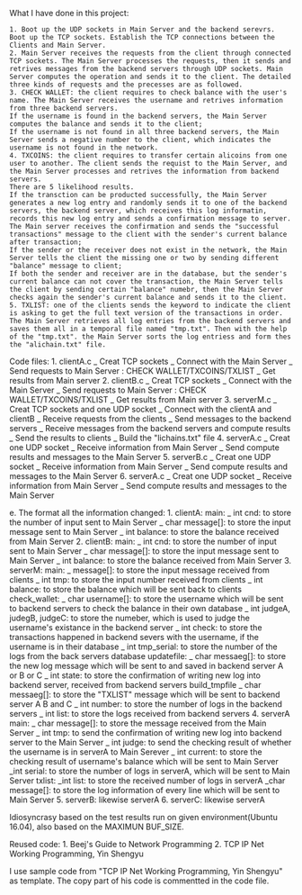 What I have done in this project:

    1. Boot up the UDP sockets in Main Server and the backend serevrs. Boot up the TCP sockets. Establish the TCP connections between the Clients and Main Server.
    2. Main Server receives the requests from the client through connected TCP sockets. The Main Server processes the requests, then it sends and retrives messages from the backend servers through UDP sockets. Main Server computes the operation and sends it to the client. The detailed three kinds of requests and the precesses are as followed.
    3. CHECK WALLET: the client requires to check balance with the user's name. The Main Server receives the username and retrives information from three backend servers.
    If the username is found in the backend servers, the Main Server computes the balance and sends it to the client;
    If the username is not found in all three backend servers, the Main Server sends a negative number to the client, which indicates the username is not found in the network.
    4. TXCOINS: the client requires to transfer certain alicoins from one user to another. The client sends the requist to the Main Server, and the Main Server processes and retrives the information from backend servers.
    There are 5 likelihood results.
    If the transction can be producted successfully, the Main Server generates a new log entry and randomly sends it to one of the backend servers, the backend server, which receives this log informatin, records this new log entry and sends a confirmation message to server. The Main server receives the confirmation and sends the "successful transactions" message to the client with the sender's current balance after transaction;
    If the sender or the receiver does not exist in the network, the Main Server tells the client the missing one or two by sending different "balance" message to client;
    If both the sender and receiver are in the database, but the sender's current balance can not cover the transaction, the Main Server tells the client by sending certain "balance" numebr, then the Main Server checks again the sender's current balance and sends it to the client.
    5. TXLIST: one of the clients sends the keyword to indicate the client is asking to get the full text version of the transactions in order. The Main Server retrieves all log entries from the backend servers and saves them all in a temporal file named "tmp.txt". Then with the help of the "tmp.txt". the Main Server sorts the log entriess and form thes the "alichain.txt" file.

Code files:
    1. clientA.c
          _ Creat TCP sockets
          _ Connect with the Main Server
          _ Send requests to Main Server : CHECK WALLET/TXCOINS/TXLIST
          _ Get results from Main server 
    2. clientB.c
          _ Creat TCP sockets
          _ Connect with the Main Server
          _ Send requests to Main Server : CHECK WALLET/TXCOINS/TXLIST
          _ Get results from Main server
    3. serverM.c
          _ Creat TCP sockets and one UDP socket
          _ Connect with the clientA and clientB
          _ Receive requests from the clients
          _ Send messages to the backend servers
          _ Receive messages from the backend servers and compute results
          _ Send the results to clients
          _ Build the "lichains.txt" file
    4. serverA.c
          _ Creat one UDP socket
          _ Receive information from Main Server
          _ Send compute results and messages to the Main Server 
    5. serverB.c
          _ Creat one UDP socket
          _ Receive information from Main Server
          _ Send compute results and messages to the Main Server
    6. serverA.c
          _ Creat one UDP socket
          _ Receive information from Main Server
          _ Send compute results and messages to the Main Server

e. The format all the information changed:
    1. clientA:
        main:
          _ int cnd: to store the number of input sent to Main Server
          _ char message[]: to store the input message sent to Main Server
          _ int balance: to store the balance received from Main Server 
    2. clientB:
        main:
          _ int cnd: to store the number of input sent to Main Server
          _ char message[]: to store the input message sent to Main Server
          _ int balance: to store the balance received from Main Server 
    3. serverM:
        main:
          _ message[]: to store the input message received from clients
          _ int tmp: to store the input number received from clients
          _ int balance: to store the balance which will be sent back to clients
        check_wallet: 
          _ char username[]: to store the username which will be sent to backend servers to check the balance in their own database
          _ int judgeA, judegB, judgeC: to store the numeber, which is used to judge the username's existance in the backend server
          _ int check: to store the transactions happened in backend severs with the username, if the username is in their database
          _ int tmp_serial: to store the number of the logs from the back servers database
        updatefile:
          _ char messaeg[]: to store the new log message which will be sent to and saved in backend server A or B or C
          _ int state: to store the confirmation of writing new log into backend server, received from backend servers
        build_tmpfile
          _ char messaeg[]: to store the "TXLIST" message which will be sent to backend server A B and C
          _ int number: to store the number of logs in the backend servers
          _ int list: to store the logs received from backend servers
    4. serverA
        main:
          _ char message[]: to store the message received from the Main Server
          _ int tmp: to send the confirmation of writing new log into backend server to the Main Server
          _ int judge: to send the checking result of whether the username is in serverA to Main Serever
          _ int current: to store the checking result of username's balance which will be sent to Main Server
          _int serial: to store the number of logs in serverA, which will be sent to Main Server
        txlist:
          _int list: to store the received number of logs in serverA
          _char message[]: to store the log information of every line which will be sent to Main Server
    5. serverB: likewise serverA
    6. serverC: likewise serverA

Idiosyncrasy based on the test results run on given environment(Ubuntu 16.04), also based on the MAXIMUN BUF_SIZE.

Reused code:
     1. Beej's Guide to Network Programming
     2. TCP IP Net Working Programming, Yin Shengyu

I use sample code from "TCP IP Net Working Programming, Yin Shengyu" as template. The copy part of his code is commentted in the code file. 





        


          
